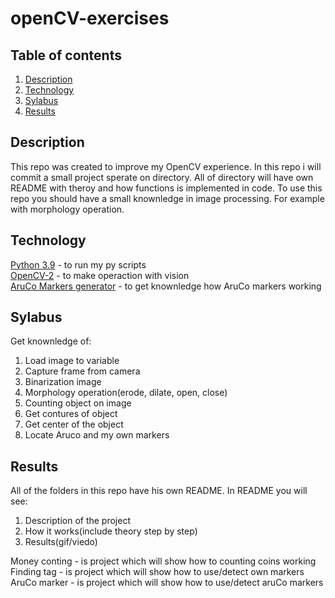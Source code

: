 # openCV-exercises

## Table of contents
1. [ Description ](#repo)
2. [ Technology ](#tech)
3. [ Sylabus ](#syl)
4. [ Results ](#res)


<a name="repo"></a>
## Description

This repo was created to improve my OpenCV experience. In this repo i will commit a small project sperate on directory.
All of directory will have own README with theroy and how functions is implemented in code.
To use this repo you should have a small knownledge in image processing. For example with
morphology operation.

<a name="tech"></a>
## Technology

[Python 3.9](https://www.python.org/downloads/release/python-390/) - to run my py scripts<br />
[OpenCV-2](https://pypi.org/project/opencv-python/) - to make operaction with vision<br />
[AruCo Markers generator](https://chev.me/arucogen/) - to get knownledge how AruCo markers working<br />

<a name="syl"></a>
## Sylabus
Get knownledge of:
1. Load image to variable
2. Capture frame from camera
3. Binarization image
4. Morphology operation(erode, dilate, open, close)
5. Counting object on image
6. Get contures of object
7. Get center of the object
8. Locate Aruco and my own markers

<a name="res"></a>
## Results

All of the folders in this repo have his own README.
In README you will see:
1. Description of the project
2. How it works(include theory step by step)
3. Results(gif/viedo)

Money conting - is project which will show how to counting coins working<br />
Finding tag - is project which will show how to use/detect own markers<br />
AruCo marker - is project which will show how to use/detect aruCo markers<br />
